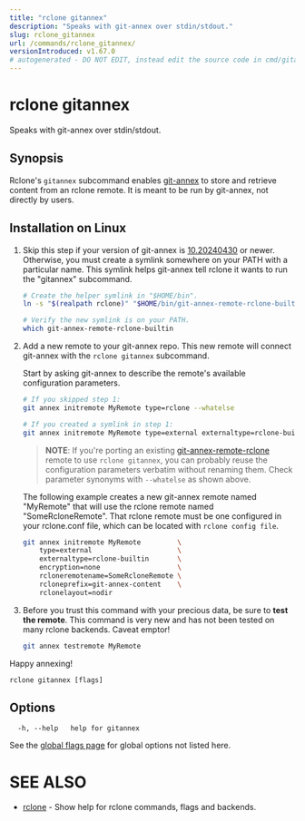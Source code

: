 ```yaml
---
title: "rclone gitannex"
description: "Speaks with git-annex over stdin/stdout."
slug: rclone_gitannex
url: /commands/rclone_gitannex/
versionIntroduced: v1.67.0
# autogenerated - DO NOT EDIT, instead edit the source code in cmd/gitannex/ and as part of making a release run "make commanddocs"
---
```

# rclone gitannex

Speaks with git-annex over stdin/stdout.

## Synopsis

Rclone's `gitannex` subcommand enables [git-annex] to store and retrieve content
from an rclone remote. It is meant to be run by git-annex, not directly by
users.

[git-annex]: https://git-annex.branchable.com/

Installation on Linux
---------------------

1. Skip this step if your version of git-annex is [10.20240430] or newer.
   Otherwise, you must create a symlink somewhere on your PATH with a particular
   name. This symlink helps git-annex tell rclone it wants to run the "gitannex"
   subcommand.

   ```sh
   # Create the helper symlink in "$HOME/bin".
   ln -s "$(realpath rclone)" "$HOME/bin/git-annex-remote-rclone-builtin"

   # Verify the new symlink is on your PATH.
   which git-annex-remote-rclone-builtin
   ```

   [10.20240430]: https://git-annex.branchable.com/news/version_10.20240430/

2. Add a new remote to your git-annex repo. This new remote will connect
   git-annex with the `rclone gitannex` subcommand.

   Start by asking git-annex to describe the remote's available configuration
   parameters.

   ```sh
   # If you skipped step 1:
   git annex initremote MyRemote type=rclone --whatelse

   # If you created a symlink in step 1:
   git annex initremote MyRemote type=external externaltype=rclone-builtin --whatelse
    ```

   > **NOTE**: If you're porting an existing [git-annex-remote-rclone] remote to
   > use `rclone gitannex`, you can probably reuse the configuration parameters
   > verbatim without renaming them. Check parameter synonyms with `--whatelse`
   > as shown above.
   >
   > [git-annex-remote-rclone]: https://github.com/git-annex-remote-rclone/git-annex-remote-rclone

   The following example creates a new git-annex remote named "MyRemote" that
   will use the rclone remote named "SomeRcloneRemote". That rclone remote must
   be one configured in your rclone.conf file, which can be located with `rclone
   config file`.

   ```sh
   git annex initremote MyRemote         \
       type=external                     \
       externaltype=rclone-builtin       \
       encryption=none                   \
       rcloneremotename=SomeRcloneRemote \
       rcloneprefix=git-annex-content    \
       rclonelayout=nodir
   ```

3. Before you trust this command with your precious data, be sure to **test the
   remote**. This command is very new and has not been tested on many rclone
   backends. Caveat emptor!

   ```sh
   git annex testremote MyRemote
   ```

Happy annexing!


```
rclone gitannex [flags]
```

## Options

```
  -h, --help   help for gitannex
```


See the [global flags page](/flags/) for global options not listed here.

# SEE ALSO

* [rclone](/commands/rclone/)	 - Show help for rclone commands, flags and backends.

